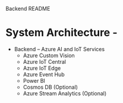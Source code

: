 Backend README
# System Architecture - ![]()
- Backend – Azure AI and IoT Services
  - Azure Custom Vision
  - Azure IoT Central
  - Azure IoT Edge
  - Azure Event Hub
  - Power BI
  - Cosmos DB (Optional)
  - Azure Stream Analytics (Optional)
